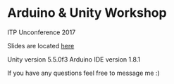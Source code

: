 # Arduino & Unity Workshop
ITP Unconference 2017

Slides are located [here](https://docs.google.com/presentation/d/1lpSm-QPsQXgOoQy42s9g58ZcvONudTLfu87dknsLB2k/edit?usp=sharing) 

Unity version 5.5.0f3
Arduino IDE version 1.8.1

If you have any questions feel free to message me :)